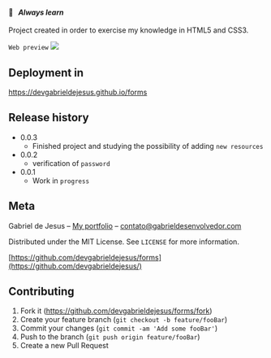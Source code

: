 #### 📒   _Always learn_

Project created in order to exercise my knowledge in HTML5 and CSS3.

`Web preview`
![](assets/images/web-preview.gif)

## Deployment in
https://devgabrieldejesus.github.io/forms

## Release history

* 0.0.3
    * Finished project and studying the possibility of adding `new resources`
* 0.0.2
    * verification of `password`
* 0.0.1
    * Work in `progress`

## Meta

Gabriel de Jesus – [My portfolio](https://www.gabrieldesenvolvedor.com/) – contato@gabrieldesenvolvedor.com

Distributed under the MIT License. See `LICENSE` for more information.

[https://github.com/devgabrieldejesus/forms](https://github.com/devgabrieldejesus/)

## Contributing

1. Fork it (<https://github.com/devgabrieldejesus/forms/fork>)
2. Create your feature branch (`git checkout -b feature/fooBar`)
3. Commit your changes (`git commit -am 'Add some fooBar'`)
4. Push to the branch (`git push origin feature/fooBar`)
5. Create a new Pull Request

